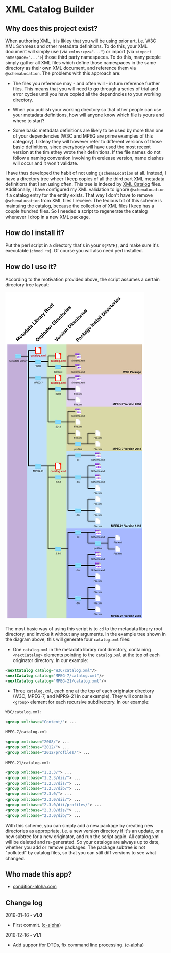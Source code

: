 XML Catalog Builder
===================

Why does this project exist?
----------------------------

When authoring XML, it is likley that you will be using prior art, i.e. W3C XML Schmeas and other metadata definitions. To do this, your XML document will simply use (via `xmlns:xyz="..."`) or import (via `<import namespace="...">`) those third party namespaces. To do this, many people simply gather all XML files which define those namespaces in the same directory as their own XML document, and reference them via `@schemaLocation`. The problems with this approach are:

* The files you reference may - and often will - in turn reference further files. This means that you will need to go through a series of trial and error cycles until you have copied all the dependncies to your working directory.

* When you publish your working directory so that other people can use your metadata definitions, how will anyone know which file is yours and where to start?

* Some basic metadata definitions are likely to be used by more than one of your dependencies (W3C and MPEG are prime examples of this category). Likleay they will however refer to different versions of those basic definitions, since everybody will have used the most recent version at the tim ethey wrote their definitions. If the file names do not follow a naming convention involving th erelease version, name clashes will occur and it won't validate.

I have thus developed the habit of not using `@schemaLocation` at all. Instead, I have a directory tree wheer I keep copies of all the third part XML metadata definitions that I am using often. This tree is indexed by [XML Catalog](https://www.oasis-open.org/committees/download.php/14810/xml-catalogs.pdf) files. Additionally, I have configured my XML validation to ignore `@schemaLocation` if a catalog entry for the entity exists. That way I don't have to remove `@schemaLocation` from XML files I receive. The tedious bit of this scheme is maintaing the catalog, because the collection of XML files I keep has a couple hundred files. So I needed a script to regenerate the catalog whenever I drop in a new XML package.

How do I install it?
--------------------

Put the perl script in a directory that's in your `${PATH}`, and make sure it's executable (`chmod +x`). Of course you will also need perl installed.

How do I use it?
----------------

According to the motivation provided above, the script assumes a certain directory tree layout:

![Metadata Library Structure](https://github.com/c-alpha/XMLCatalogBuilder/raw/master/LibraryStructure.png)

The most basic way of using this script is to `cd` to the metadata library root directory, and invoke it without any arguments. In the example tree shown in the diagram above, this will generate four `catalog.xml` files:

* One `catalog.xml` in the metadata library root directory, containing `<nextCatalog>` elements pointing to the `catalog.xml` at the top of each originator directory. In our example:
```xml
<nextCatalog catalog="W3C/catalog.xml"/>
<nextCatalog catalog="MPEG-7/catalog.xml"/>
<nextCatalog catalog="MPEG-21/catalog.xml"/>
```
* Three `catalog.xml`, each one at the top of each originator directory (W3C, MPEG-7, and MPRG-21 in our example). They will contain a `<group>` element for each recursive subdirectory. In our example:

`W3C/catalog.xml`:
```xml
<group xml:base="Content/"> ...
```

`MPEG-7/catalog.xml`:
```xml
<group xml:base="2008/"> ...
<group xml:base="2012/"> ...
<group xml:base="2012/profiles/"> ...
```

`MPEG-21/catalog.xml`:
```xml
<group xml:base="1.2.3/"> ...
<group xml:base="1.2.3/dii/"> ...
<group xml:base="1.2.3/dis/"> ...
<group xml:base="1.2.3/dib/"> ...
<group xml:base="2.3.0/"> ...
<group xml:base="2.3.0/dii/"> ...
<group xml:base="2.3.0/dii/profiles/"> ...
<group xml:base="2.3.0/dis/"> ...
<group xml:base="2.3.0/dib/"> ...
```

With this scheme, you can simply add a new package by creating new directories as appropriate, i.e. a new version directory if it's an update, or a new subtree for a new originator, and run the script again. All catalog.xml will be deleted and re-generated. So your catalogs are always up to date, whether you add or remove packages. The package subtree is not "polluted" by catalog files, so that you can still diff versions to see what changed.


Who made this app?
------------------

* [condition-alpha.com](https://github.com/c-alpha)

Change log
----------

2016-01-16 - **v1.0**

* First commit. ([c-alpha](https://github.com/c-alpha))

2016-12-16 - **v1.1**

* Add suppor tfor DTDs, fix command line processing. ([c-alpha](https://github.com/c-alpha))
